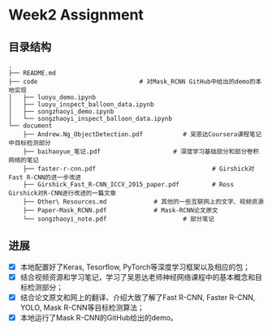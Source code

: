 # Week2 Assignment

## 目录结构

```
.
├── README.md
├── code					        # 对Mask_RCNN GitHub中给出的demo的本地实现
│   ├── luoyu_demo.ipynb
│   ├── luoyu_inspect_balloon_data.ipynb
│   ├── songzhaoyi_demo.ipynb
│   └── songzhaoyi_inspect_balloon_data.ipynb
└── document
    ├── Andrew.Ng_ObjectDetection.pdf			# 吴恩达Coursera课程笔记中目标检测部分
    ├── baihaoyue_笔记.pdf			        # 深度学习基础部分和部分卷积网络的笔记
    ├── faster-r-cnn.pdf                                # Girshick对Fast R-CNN的进一步改进
    ├── Girshick_Fast_R-CNN_ICCV_2015_paper.pdf	        # Ross Girshick对R-CNN进行改进的一篇文章
    ├── Other\ Resources.md				# 其他的一些互联网上的文字、视频资源	
    ├── Paper-Mask_RCNN.pdf				# Mask-RCNN论文原文
    └── songzhaoyi_note.pdf                     # 部分笔记
```

## 进展

- [x] 本地配置好了Keras, Tesorflow, PyTorch等深度学习框架以及相应的包；
- [x] 结合视频资源和学习笔记，学习了吴恩达老师神经网络课程中的基本概念和目标检测部分；
- [x] 结合论文原文和网上的翻译、介绍大致了解了Fast R-CNN, Faster R-CNN, YOLO, Mask R-CNN等目标检测算法；
- [x] 本地运行了Mask R-CNN的GitHub给出的demo。
